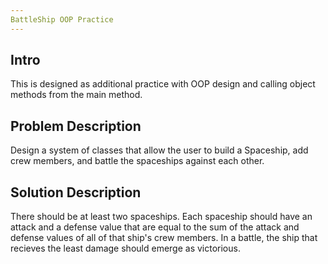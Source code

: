 ```yaml
---
BattleShip OOP Practice
---
```


## Intro
This is designed as additional practice with OOP design and calling object methods from the main method.

## Problem Description
Design a system of classes that allow the user to build a Spaceship, add crew members, and battle the spaceships against each other.

## Solution Description
There should be at least two spaceships. Each spaceship should have an attack and a defense value that are equal to the sum of the attack and defense values of all of that ship's crew members. In a battle, the ship that recieves the least damage should emerge as victorious. 
